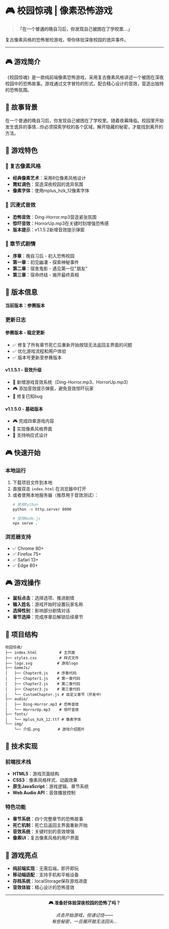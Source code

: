 # 🎮 校园惊魂 | 像素恐怖游戏

> **「在一个普通的晚自习后，你发现自己被困在了学校里...」**

复古像素风格的恐怖冒险游戏，带你体验深夜校园的诡异事件。

---

## 🎮 游戏简介

《校园惊魂》是一款纯前端像素恐怖游戏，采用复古像素风格讲述一个被困在深夜校园中的恐怖故事。游戏通过文字冒险的形式，配合精心设计的音效，营造出独特的恐怖氛围。

## 🌃 故事背景

在一个普通的晚自习后，你发现自己被困在了学校里。随着夜幕降临，校园里开始发生诡异的事情...你必须探索学校的各个区域，解开隐藏的秘密，才能找到离开的方法。

## 🎯 游戏特色

### 🎨 复古像素风格
- **经典像素艺术**：采用8位像素风格设计
- **霓虹调色**：营造深夜校园的诡异氛围
- **像素字体**：使用mplus_hzk_12像素字体

### 🎵 沉浸式音效
- **恐怖音效**：Ding-Horror.mp3营造紧张氛围
- **惊吓音效**：HorrorUp.mp3在关键时刻增强恐怖感
- **版本提示**：v1.1.5.2新增音效提示弹窗

### 📖 章节式剧情
- **序章**：晚自习后 - 初入恐怖校园
- **第一章**：初见幽凄 - 探索神秘事件
- **第二章**：宿舍鬼影 - 遇见第一位"朋友"
- **第三章**：宿命终结 - 揭开最终真相

## 🚀 版本信息

**当前版本：参赛版本**

### 更新日志

#### 参赛版本 - 稳定更新
- ✅ 修复了所有章节死亡后重新开始按钮无法返回主界面的问题
- ✅ 优化游戏流程和用户体验
- ✅ 版本号更新至参赛版本

#### v1.1.5.1 - 音效升级
- 🎵 新增游戏音效系统（Ding-Horror.mp3、HorrorUp.mp3）
- 🎮 添加音效提示弹窗，避免音效惊吓玩家
- 🔧 修复已知bug

#### v1.1.5.0 - 基础版本
- 🎮 完成四章游戏内容
- 🎨 实现像素风格界面
- 📱 支持响应式设计

## 🎮 快速开始

### 本地运行
1. 下载项目文件到本地
2. 直接双击 `index.html` 在浏览器中打开
3. 或者使用本地服务器（推荐用于音效测试）：
   ```bash
   # 使用Python
   python -m http.server 8000
   
   # 使用Node.js
   npx serve .
   ```

### 浏览器支持
- ✅ Chrome 80+
- ✅ Firefox 75+
- ✅ Safari 13+
- ✅ Edge 80+

## 🎮 游戏操作

- **鼠标点击**：选择选项、推进剧情
- **输入姓名**：游戏开始时设置玩家名称
- **选择性别**：影响部分剧情对话
- **章节选择**：完成序章后解锁后续章节

## 📁 项目结构

```
校园惊魂/
├── index.html          # 主页面
├── styles.css          # 样式文件
├── logo.svg           # 游戏logo
├── GameJs/
│   ├── Chapter0.js    # 序章代码
│   ├── Chapter1.js    # 第一章代码
│   ├── Chapter2.js    # 第二章代码
│   ├── Chapter3.js    # 第三章代码
│   └── CustomChapter.js # 自定义章节（开发中）
├── audio/
│   ├── Ding-Horror.mp3 # 恐怖音效
│   └── HorrorUp.mp3    # 惊吓音效
├── fonts/
│   └── mplus_hzk_12.ttf # 像素字体
└── img/
    └── 介绍.png        # 游戏介绍图片
```

## 🎨 技术实现

### 前端技术栈
- **HTML5**：游戏页面结构
- **CSS3**：像素风格样式、动画效果
- **原生JavaScript**：游戏逻辑、章节系统
- **Web Audio API**：音效播放控制

### 特色功能
- **章节系统**：四个完整章节的恐怖故事
- **死亡机制**：死亡后返回主界面重新开始
- **音效系统**：关键时刻的音效增强
- **像素UI**：复古像素风格的用户界面

## 🌟 游戏亮点

- **纯前端实现**：无需后端，即开即玩
- **移动端适配**：支持手机和平板设备
- **存档系统**：localStorage保存游戏进度
- **音效体验**：精心设计的恐怖音效

---

<div align="center">

**🎮 准备好体验深夜校园的恐怖了吗？**

*点击开始游戏，但请记住——*  
*有些秘密，一旦揭开就无法回头...*

</div>